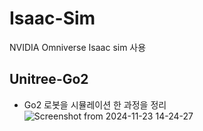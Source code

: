 # Isaac-Sim

NVIDIA Omniverse Isaac sim 사용

## Unitree-Go2
- Go2 로봇을 시뮬레이션 한 과정을 정리
![Screenshot from 2024-11-23 14-24-27](https://github.com/user-attachments/assets/acf98b7c-c317-42d9-9d2e-40ee80022e37)
